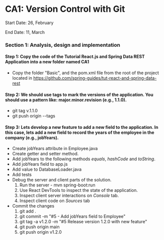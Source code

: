 # CA1: Version Control with Git

Start Date: 26, February

End Date: 11, March

### Section 1: Analysis, design and implementation

#### Step 1: Copy the code of the Tutorial React.js and Spring Data REST Application into a new folder named CA1
 
- Copy the folder "Basic", and the pom.xml file from the root of the project located in https://github.com/spring-guides/tut-react-and-spring-data-rest

#### Step 2: We should use tags to mark the versions of the application. You should use a pattern like: major.minor.revision (e.g., 1.1.0).
- git tag v.1.1.0
- git push origin --tags

#### Step 3: Lets develop a new feature to add a new field to the application. In this case, lets add a new field to record the years of the employee in the company (e.g., jobYears).
- Create jobYears attribute in Employee.java
- Create getter and setter method. 
- Add jobYears to the following methods _equals_, _hashCode_ and _toString_.
- Add jobYears field to app.js
- Add value to DatabaseLoader.java 
- Add tests
- Debug the server and client parts of the solution.
  1. Run the server - mvn spring-boot:run
  2. Use React DevTools to inspect the state of the application.
  3. Inspect client server interactions on _Console_ tab.
  4. Inspect client code on _Sources_ tab
- Commit the changes
  1. git add .
  2. git commit -m "#5 - Add jobYears field to Employee"
  3. git tag -a v1.2.0 -m "#5 Release version 1.2.0 with new feature"
  4. git push origin main 
  5. git push origin v1.2.0


